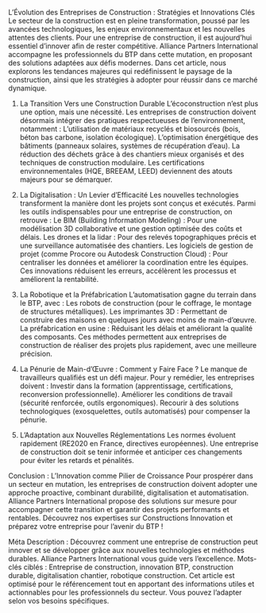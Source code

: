 L’Évolution des Entreprises de Construction : Stratégies et Innovations Clés
Le secteur de la construction est en pleine transformation, poussé par les avancées technologiques, les enjeux environnementaux et les nouvelles attentes des clients. Pour une entreprise de construction, il est aujourd’hui essentiel d’innover afin de rester compétitive. Alliance Partners International accompagne les professionnels du BTP dans cette mutation, en proposant des solutions adaptées aux défis modernes.
Dans cet article, nous explorons les tendances majeures qui redéfinissent le paysage de la construction, ainsi que les stratégies à adopter pour réussir dans ce marché dynamique.

1. La Transition Vers une Construction Durable
L’écoconstruction n’est plus une option, mais une nécessité. Les entreprises de construction doivent désormais intégrer des pratiques respectueuses de l’environnement, notamment :
L’utilisation de matériaux recyclés et biosourcés (bois, béton bas carbone, isolation écologique).
L’optimisation énergétique des bâtiments (panneaux solaires, systèmes de récupération d’eau).
La réduction des déchets grâce à des chantiers mieux organisés et des techniques de construction modulaire.
Les certifications environnementales (HQE, BREEAM, LEED) deviennent des atouts majeurs pour se démarquer.

2. La Digitalisation : Un Levier d’Efficacité
Les nouvelles technologies transforment la manière dont les projets sont conçus et exécutés. Parmi les outils indispensables pour une entreprise de construction, on retrouve :
Le BIM (Building Information Modeling) : Pour une modélisation 3D collaborative et une gestion optimisée des coûts et délais.
Les drones et la lidar : Pour des relevés topographiques précis et une surveillance automatisée des chantiers.
Les logiciels de gestion de projet (comme Procore ou Autodesk Construction Cloud) : Pour centraliser les données et améliorer la coordination entre les équipes.
Ces innovations réduisent les erreurs, accélèrent les processus et améliorent la rentabilité.

3. La Robotique et la Préfabrication
L’automatisation gagne du terrain dans le BTP, avec :
Les robots de construction (pour le coffrage, le montage de structures métalliques).
Les imprimantes 3D : Permettant de construire des maisons en quelques jours avec moins de main-d’œuvre.
La préfabrication en usine : Réduisant les délais et améliorant la qualité des composants.
Ces méthodes permettent aux entreprises de construction de réaliser des projets plus rapidement, avec une meilleure précision.

4. La Pénurie de Main-d’Œuvre : Comment y Faire Face ?
Le manque de travailleurs qualifiés est un défi majeur. Pour y remédier, les entreprises doivent :
Investir dans la formation (apprentissage, certifications, reconversion professionnelle).
Améliorer les conditions de travail (sécurité renforcée, outils ergonomiques).
Recourir à des solutions technologiques (exosquelettes, outils automatisés) pour compenser la pénurie.

5. L’Adaptation aux Nouvelles Réglementations
Les normes évoluent rapidement (RE2020 en France, directives européennes). Une entreprise de construction doit se tenir informée et anticiper ces changements pour éviter les retards et pénalités.

Conclusion : L’Innovation comme Pilier de Croissance
Pour prospérer dans un secteur en mutation, les entreprises de construction doivent adopter une approche proactive, combinant durabilité, digitalisation et automatisation. Alliance Partners International propose des solutions sur mesure pour accompagner cette transition et garantir des projets performants et rentables.
Découvrez nos expertises sur Constructions Innovation et préparez votre entreprise pour l’avenir du BTP !

Méta Description :
Découvrez comment une entreprise de construction peut innover et se développer grâce aux nouvelles technologies et méthodes durables. Alliance Partners International vous guide vers l’excellence.
Mots-clés ciblés : Entreprise de construction, innovation BTP, construction durable, digitalisation chantier, robotique construction.
Cet article est optimisé pour le référencement tout en apportant des informations utiles et actionnables pour les professionnels du secteur. Vous pouvez l’adapter selon vos besoins spécifiques.



